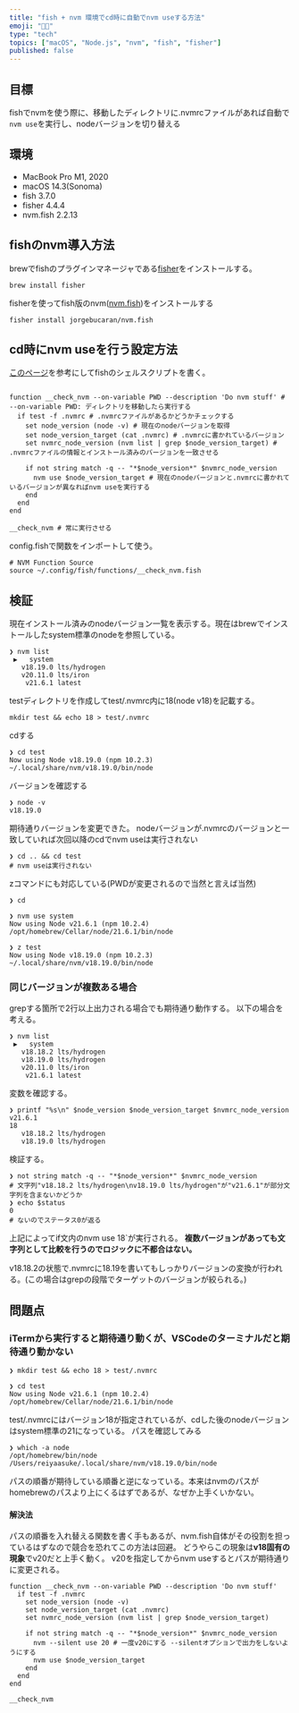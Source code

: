 ```yaml
---
title: "fish + nvm 環境でcd時に自動でnvm useする方法"
emoji: "😶‍🌫️"
type: "tech"
topics: ["macOS", "Node.js", "nvm", "fish", "fisher"]
published: false
---
```


## 目標
fishでnvmを使う際に、移動したディレクトリに.nvmrcファイルがあれば自動で`nvm use`を実行し、nodeバージョンを切り替える

## 環境
- MacBook Pro M1, 2020
- macOS 14.3(Sonoma)
- fish 3.7.0
- fisher 4.4.4
- nvm.fish  2.2.13

## fishのnvm導入方法
brewでfishのプラグインマネージャである[fisher](https://github.com/jorgebucaran/fisher)をインストールする。
```shell
brew install fisher
```
fisherを使ってfish版のnvm([nvm.fish](https://github.com/jorgebucaran/fisher))をインストールする
```shell
fisher install jorgebucaran/nvm.fish
```

## cd時にnvm useを行う設定方法
[このページ](https://gist.github.com/eugenet8k/535bf3c51d1fc7c31cb8784e55d4dae4)を参考にしてfishのシェルスクリプトを書く。

```shell:~/.config/fish/funcitons/__check_nvm.fish

function __check_nvm --on-variable PWD --description 'Do nvm stuff' # --on-variable PWD: ディレクトリを移動したら実行する
  if test -f .nvmrc # .nvmrcファイルがあるかどうかチェックする
    set node_version (node -v) # 現在のnodeバージョンを取得
    set node_version_target (cat .nvmrc) # .nvmrcに書かれているバージョン
    set nvmrc_node_version (nvm list | grep $node_version_target) # .nvmrcファイルの情報とインストール済みのバージョンを一致させる

    if not string match -q -- "*$node_version*" $nvmrc_node_version
      nvm use $node_version_target # 現在のnodeバージョンと.nvmrcに書かれているバージョンが異なればnvm useを実行する
    end
  end
end

__check_nvm # 常に実行させる
```

config.fishで関数をインポートして使う。
```shell:~/.config/fish/config.fish
# NVM Function Source
source ~/.config/fish/functions/__check_nvm.fish
```

## 検証
現在インストール済みのnodeバージョン一覧を表示する。現在はbrewでインストールしたsystem標準のnodeを参照している。
```shell
❯ nvm list
 ▶   system
   v18.19.0 lts/hydrogen
   v20.11.0 lts/iron
    v21.6.1 latest
```
testディレクトリを作成してtest/.nvmrc内に18(node v18)を記載する。
```shell
mkdir test && echo 18 > test/.nvmrc
```
cdする
```shell
❯ cd test
Now using Node v18.19.0 (npm 10.2.3) ~/.local/share/nvm/v18.19.0/bin/node
```
バージョンを確認する
```shell
❯ node -v
v18.19.0
```
期待通りバージョンを変更できた。
nodeバージョンが.nvmrcのバージョンと一致していれば次回以降のcdでnvm useは実行されない
```shell
❯ cd .. && cd test
# nvm useは実行されない
```
zコマンドにも対応している(PWDが変更されるので当然と言えば当然)
```shell
❯ cd

❯ nvm use system
Now using Node v21.6.1 (npm 10.2.4) /opt/homebrew/Cellar/node/21.6.1/bin/node

❯ z test
Now using Node v18.19.0 (npm 10.2.3) ~/.local/share/nvm/v18.19.0/bin/node
```

### 同じバージョンが複数ある場合
grepする箇所で2行以上出力される場合でも期待通り動作する。
以下の場合を考える。
```shell
❯ nvm list
 ▶   system
   v18.18.2 lts/hydrogen
   v18.19.0 lts/hydrogen
   v20.11.0 lts/iron
    v21.6.1 latest
```
変数を確認する。
```shell
❯ printf "%s\n" $node_version $node_version_target $nvmrc_node_version
v21.6.1
18
   v18.18.2 lts/hydrogen
   v18.19.0 lts/hydrogen
```
検証する。
```shell
❯ not string match -q -- "*$node_version*" $nvmrc_node_version
# 文字列"v18.18.2 lts/hydrogen\nv18.19.0 lts/hydrogen"が"v21.6.1"が部分文字列を含まないかどうか
❯ echo $status
0
# ないのでステータス0が返る
```
上記によってif文内のnvm use 18`が実行される。
**複数バージョンがあっても文字列として比較を行うのでロジックに不都合はない。**

v18.18.2の状態で.nvmrcに18.19を書いてもしっかりバージョンの変換が行われる。(この場合はgrepの段階でターゲットのバージョンが絞られる。)

## 問題点
### iTermから実行すると期待通り動くが、VSCodeのターミナルだと期待通り動かない
```shell
❯ mkdir test && echo 18 > test/.nvmrc

❯ cd test
Now using Node v21.6.1 (npm 10.2.4) /opt/homebrew/Cellar/node/21.6.1/bin/node
```
test/.nvmrcにはバージョン18が指定されているが、cdした後のnodeバージョンはsystem標準の21になっている。
パスを確認してみる
```shell
❯ which -a node
/opt/homebrew/bin/node
/Users/reiyaasuke/.local/share/nvm/v18.19.0/bin/node
```
パスの順番が期待している順番と逆になっている。本来はnvmのパスがhomebrewのパスより上にくるはずであるが、なぜか上手くいかない。

#### 解決法
パスの順番を入れ替える関数を書く手もあるが、nvm.fish自体がその役割を担っているはずなので競合を恐れてこの方法は回避。
どうやらこの現象は**v18固有の現象**でv20だと上手く動く。
v20を指定してからnvm useするとパスが期待通りに変更される。

```shell:~/.config/fish/funcitons/__check_nvm.fish
function __check_nvm --on-variable PWD --description 'Do nvm stuff'
  if test -f .nvmrc
    set node_version (node -v)
    set node_version_target (cat .nvmrc)
    set nvmrc_node_version (nvm list | grep $node_version_target)

    if not string match -q -- "*$node_version*" $nvmrc_node_version
      nvm --silent use 20 # 一度v20にする --silentオプションで出力をしないようにする
      nvm use $node_version_target
    end
  end
end

__check_nvm
```
